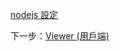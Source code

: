 [nodejs 設定](/zh-TW/viewer/nodejs.md ':include :type=markdown')

下一步：[Viewer (用戶端)](/zh-TW/viewer/2legged/ui)